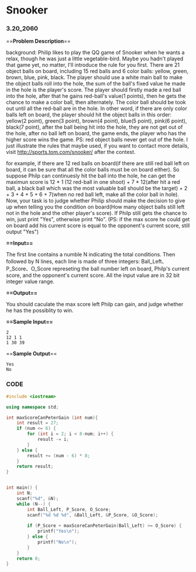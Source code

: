 # Snooker

### 3.20_2060

==**Problem Description**==

background:
Philip likes to play the QQ game of Snooker when he wants a relax, though he was just a little vegetable-bird. Maybe you hadn't played that game yet, no matter, I'll introduce the rule for you first.
There are 21 object balls on board, including 15 red balls and 6 color balls: yellow, green, brown, blue, pink, black.
The player should use a white main ball to make the object balls roll into the hole, the sum of the ball's fixed value he made in the hole is the player's score. The player should firstly made a red ball into the hole, after that he gains red-ball's value(1 points), then he gets the chance to make a color ball, then alternately. The color ball should be took out until all the red-ball are in the hole. In other word, if there are only color balls left on board, the player should hit the object balls in this order: yellow(2 point), green(3 point), brown(4 point), blue(5 point), pink(6 point), black(7 point), after the ball being hit into the hole, they are not get out of the hole, after no ball left on board, the game ends, the player who has
the higher score wins the game. PS: red object balls never get out of the hole.
I just illustrate the rules that maybe used, if you want to contact more details, visit http://sports.tom.com/snooker/ after the contest.

for example, if there are 12 red balls on board(if there are still red ball left on board, it can be sure that all the color
balls must be on board either). So suppose Philp can continuesly hit the ball into the hole, he can get the maximun score is
12 * 1 (12 red-ball in one shoot) + 7 * 12(after hit a red ball, a black ball which was the most valuable ball should be the target) + 2 + 3 + 4 + 5 + 6 + 7(when no red ball left, make all the color ball in hole).
Now, your task is to judge whether Philip should make the decision to give up when telling you the condition on board(How many object balls still left not in the hole and the other player's score). If Philp still gets the chance to win, just print "Yes", otherwise print "No". (PS: if the max score he could get on board add his current score is equal to the opponent's current score, still output "Yes")

**==Input==**

The first line contains a numble N indicating the total conditions. Then followed by N lines, each line is made of three integers:
Ball_Left、P_Score、O_Score represeting the ball number left on board, Philp's current score, and the opponent's current score.
All the input value are in 32 bit integer value range.

**==Output==**

You should caculate the max score left Philp can gain, and judge whether he has the possiblity to win.

**==Sample Input==**

```
2
12 1 1
1 30 39
```

==**Sample Output**==

```
Yes
No
```



### CODE

```CPP
#include <iostream>

using namespace std;

int maxScoreCanPeterGain (int num){
    int result = 27;
    if (num <= 6) {
        for (int i = 2; i < 8-num; i++) {
            result -= i;
        }
    } else {
        result += (num - 6) * 8;
    }
    return result;
}


int main() {
    int N;
    scanf("%d", &N);
    while (N--) {
        int Ball_Left, P_Score, O_Score;
        scanf("%d %d %d", &Ball_Left, &P_Score, &O_Score);
        
        if (P_Score + maxScoreCanPeterGain(Ball_Left) >= O_Score) {
            printf("Yes\n");
        } else {
            printf("No\n");
        }
    }
    return 0;
}
```

